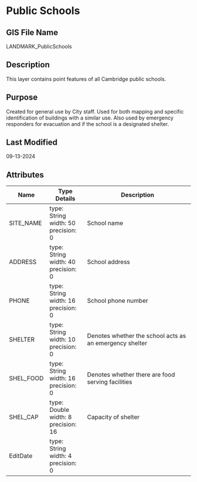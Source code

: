 # Public Schools
## GIS File Name
LANDMARK_PublicSchools
## Description
<DIV STYLE="text-align:Left;"><DIV><DIV><P><SPAN>This layer contains point features of all Cambridge public schools.</SPAN></P></DIV></DIV></DIV>

## Purpose
Created for general use by City staff. Used for both mapping and specific identification of buildings with a similar use. Also used by emergency responders for evacuation and if the school is a designated shelter.
## Last Modified
09-13-2024
## Attributes
|Name|Type Details|Description|
|----|------------|-----------|
|SITE_NAME|type: String<br/>width: 50<br/>precision: 0|School name|
|ADDRESS|type: String<br/>width: 40<br/>precision: 0|School address|
|PHONE|type: String<br/>width: 16<br/>precision: 0|School phone number|
|SHELTER|type: String<br/>width: 10<br/>precision: 0|Denotes whether the school acts as an emergency shelter|
|SHEL_FOOD|type: String<br/>width: 16<br/>precision: 0|Denotes whether there are food serving facilities|
|SHEL_CAP|type: Double<br/>width: 8<br/>precision: 16|Capacity of shelter|
|EditDate|type: String<br/>width: 4<br/>precision: 0||

